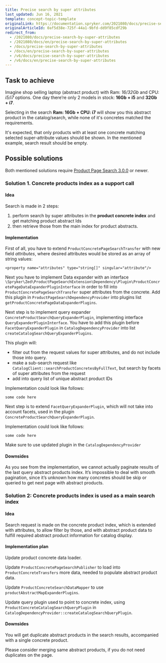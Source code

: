 ```yaml
---
title: Precise search by super attributes
last_updated: Jun 16, 2021
template: concept-topic-template
originalLink: https://documentation.spryker.com/2021080/docs/precise-search-by-super-attributes
originalArticleId: 0af5d38e-725f-44a1-9bfd-dd9f85cdf29b
redirect_from:
  - /2021080/docs/precise-search-by-super-attributes
  - /2021080/docs/en/precise-search-by-super-attributes
  - /docs/precise-search-by-super-attributes
  - /docs/en/precise-search-by-super-attributes
  - /v6/docs/precise-search-by-super-attributes
  - /v6/docs/en/precise-search-by-super-attributes
---
```


## Task to achieve

Imagine shop selling laptop (abstract product) with Ram: *16/32Gb* and CPU: *i5/i7* options. One day there’re only 2 models in stock: **16Gb + i5** and **32Gb + i7**.

Selecting in the search **Ram: 16Gb + CPU: i7** will show you this abstract product in the catalog/search, while none of it's concretes matched the requirements.

It's expected, that only products with at least one concrete matching selected super-attribute values should be shown. In the mentioned example, search result should be empty.

## Possible solutions

Both mentioned solutions require [Product Page Search 3.0.0](https://github.com/spryker/product-page-search/releases/tag/3.0.0) or newer.

### Solution 1. Concrete products index as a support call

#### Idea

Search is made in 2 steps:
1. perform search  by super attributes in the **product concrete index** and get matching product abstract Ids
2. then retrieve those from the main index for product abstracts.

#### Implementation

First of all, you have to extend `ProductConcretePageSearchTransfer` with new field *attributes*, where desired attributes would be stored as an array of string values:

```
<property name="attributes" type="string[]" singular="attribute"/>
```

Next you have to implement Data expander with an interface `\Spryker\Zed\ProductPageSearchExtension\Dependency\Plugin\ProductConcretePageDataExpanderPluginInterface` in order to fill into `ProductConcretePageSearchTransfer` super attributes from the concrete. Add this plugin in `ProductPageSearchDependencyProvider` into plugins list `getProductConcretePageDataExpanderPlugins`.

Next step is to implement query expander `ConcreteProductSearchQueryExpanderPlugin`, implementing interface `QueryExpanderPluginInterface`. You have to add this plugin before `FacetQueryExpanderPlugin` in `CatalogDependencyProvider` into list `createCatalogSearchQueryExpanderPlugins`.

This plugin will:

- filter out from the request values for super attributes, and do not include those into query.
- make a sub-search request like `CatalogClient::searchProductConcretesByFullText`, but search by facets of super attributes from the request
- add into query list of unique abstract product IDs

Implementation could look like follows:

```
some code here
```

Next step is to extend `FacetQueryExpanderPlugin`, which will not take into account facets, used in the plugin `ConcreteProductSearchQueryExpanderPlugin`.

Implementation could look like follows:

```
some code here
```

Make sure to use updated plugin in the `CatalogDependencyProvider`

#### Downsides

As you see from the implementation, we cannot actually paginate results of the last query abstract products index. It’s impossible to deal with smooth pagination, since it’s unknown how many concretes should be skip or queried to get next page with abstract products.


### Solution 2: Concrete products index is used as a main search index

#### Idea

Search request is made on the concrete product index, which is extended with attributes, to allow filter by those, and with abstract product data to fulfill required abstract product information for catalog display.

#### Implementation plan

Update product concrete data loader.

Update `ProductConcretePageSearchPublisher` to load into `ProductConcreteTransfers` more data, needed to populate abstract product data.

Update `ProductConcreteSearchDataMapper` to use `productAbstractMapExpanderPlugins`.

Update query plugin used to point to concrete index, using `ProductConcreteCatalogSearchQueryPlugin` in `CatalogDependencyProvider::createCatalogSearchQueryPlugin`.

#### Downsides

You will get duplicate abstract products in the search results, accompanied with a single concrete product.

Please consider merging same abstract products, if you do not need duplicates on the page.
